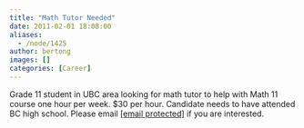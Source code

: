 ```yaml
---
title: "Math Tutor Needed"
date: 2011-02-01 18:08:00
aliases:
  - /node/1425
author: bertong
images: []
categories: [Career]
---
```


Grade 11 student in UBC area looking for math tutor to help with Math 11 course one hour per week. $30 per hour. Candidate needs to have attended BC high school. Please email [\[email protected\]](/cdn-cgi/l/email-protection) if you are interested.
